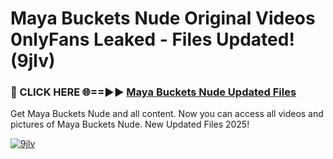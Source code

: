 # Maya Buckets Nude Original Videos 0nlyFans Leaked - Files Updated! (9jlv)

<h3>🔴 CLICK HERE 🌐==►► <a href="https://tinyurl.com/5h6xmrr3" rel="nofollow">Maya Buckets Nude Updated Files</a></h3>

Get Maya Buckets Nude and all content. Now you can access all videos and pictures of Maya Buckets Nude. New Updated Files 2025!

[![9jlv](https://i.imgur.com/KVD873Z.gif)](https://tinyurl.com/5h6xmrr3)
